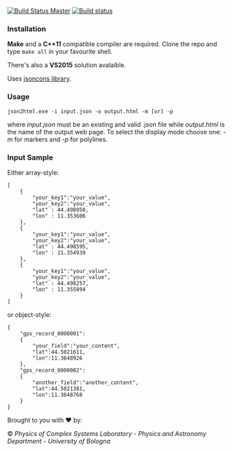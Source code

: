 [![Build Status Master](https://travis-ci.org/physycom/json_to_html.png?branch=master)](https://travis-ci.org/physycom/json_to_html "master")
[![Build status](https://ci.appveyor.com/api/projects/status/w7o0yyvsgfuv4bnv?svg=true)](https://ci.appveyor.com/project/cenit/json-to-html)


### Installation
**Make** and a **C++11** compatible compiler are required. Clone the repo and type ``make all`` in your favourite shell.

There's also a **VS2015** solution avalaible.

Uses [jsoncons library](https://github.com/danielaparker/jsoncons).


### Usage
```
json2html.exe -i input.json -o output.html -m [or] -p
```
where *input.json* must be an existing and valid .json file while *output.html* is the name of the output web page. To select the display mode choose one: *-m* for markers and *-p* for polylines.

### Input Sample

Either array-style:
```
[
    {
        "your_key1":"your_value",
        "your_key2":"your_value",
        "lat" : 44.498950,
        "lon" : 11.353606
    },
    {
        "your_key1":"your_value",
        "your_key2":"your_value",
        "lat" : 44.498595,
        "lon" : 11.354939
    },
    {
        "your_key1":"your_value",
        "your_key2":"your_value",
        "lat" : 44.498257,
        "lon" : 11.355894
    }
]
```
or object-style:
```
{
    "gps_record_0000001":
    {
        "your_field":"your_content",
        "lat":44.5021611,
        "lon":11.3648926
    },
    "gps_record_0000002":
    {
        "another_field":"another_content",
        "lat":44.5021381,
        "lon":11.3648768
    }
}
```
Brought to you with :heart: by:

&copy; _Physics of Complex Systems Laboratory - Physics and Astronomy Department - University of Bologna_
